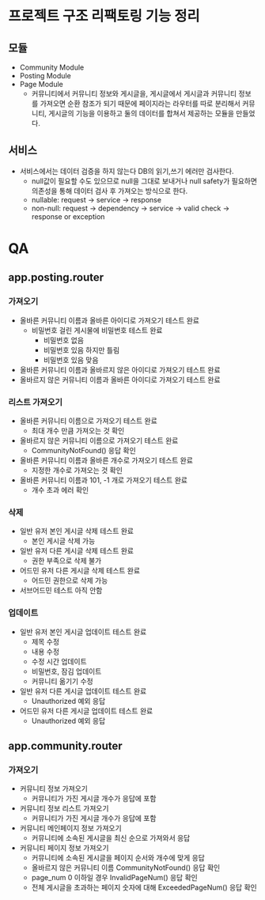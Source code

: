 # 프로젝트 구조 리팩토링 기능 정리
## 모듈
- Community Module
- Posting Module
- Page Module
    - 커뮤니티에서 커뮤니티 정보와 게시글을, 게시글에서 게시글과 커뮤니티 정보를 가져오면 순환 참조가 되기 때문에 페이지라는 라우터를 따로 분리해서 커뮤니티, 게시글의 기능을 이용하고 둘의 데이터를 합쳐서 제공하는 모듈을 만들었다.
## 서비스
- 서비스에서는 데이터 검증을 하지 않는다 DB의 읽기,쓰기 에러만 검사한다.
    - null값이 필요할 수도 있으므로 null을 그대로 보내거나 null safety가 필요하면 의존성을 통해 데이터 검사 후 가져오는 방식으로 한다.
    - nullable: request -> service -> response
    - non-null: request -> dependency -> service -> valid check -> response or exception
# QA
## app.posting.router
### 가져오기
- 올바른 커뮤니티 이름과 올바른 아이디로 가져오기 테스트 완료
    - 비밀번호 걸린 게시물에 비밀번호 테스트 완료
        - 비밀번호 없음
        - 비밀번호 있음 하지만 틀림
        - 비밀번호 있음 맞음
- 올바른 커뮤니티 이름과 올바르지 않은 아이디로 가져오기 테스트 완료
- 올바르지 않은 커뮤니티 이름과 올바른 아이디로 가져오기 테스트 완료
### 리스트 가져오기
- 올바른 커뮤니티 이름으로 가져오기 테스트 완료
    - 최대 개수 만큼 가져오는 것 확인
- 올바르지 않은 커뮤니티 이름으로 가져오기 테스트 완료
    - CommunityNotFound() 응답 확인
- 올바른 커뮤니티 이름과 올바른 개수로 가져오기 테스트 완료
    - 지정한 개수로 가져오는 것 확인
- 올바른 커뮤니티 이름과 101, -1 개로 가져오기 테스트 완료
    - 개수 초과 에러 확인
### 삭제
- 일반 유저 본인 게시글 삭제 테스트 완료
    - 본인 게시글 삭제 가능
- 일반 유저 다른 게시글 삭제 테스트 완료
    - 권한 부족으로 삭제 불가
- 어드민 유저 다른 게시글 삭제 테스트 완료
    - 어드민 권한으로 삭제 가능
- 서브어드민 테스트 아직 안함
### 업데이트
- 일반 유저 본인 게시글 업데이트 테스트 완료
    - 제목 수정
    - 내용 수정
    - 수정 시간 업데이트
    - 비밀번호, 잠김 업데이트
    - 커뮤니티 옮기기 수정
- 일반 유저 다른 게시글 업데이트 테스트 완료
    - Unauthorized 예외 응답
- 어드민 유저 다른 게시글 업데이트 테스트 완료
    - Unauthorized 예외 응답
## app.community.router
### 가져오기
- 커뮤니티 정보 가져오기
    - 커뮤니티가 가진 게시글 개수가 응답에 포함
- 커뮤니티 정보 리스트 가져오기
    - 커뮤니티가 가진 게시글 개수가 응답에 포함
- 커뮤니티 메인페이지 정보 가져오기
    - 커뮤니티에 소속된 게시글을 최신 순으로 가져와서 응답
- 커뮤니티 페이지 정보 가져오기
    - 커뮤니티에 소속된 게시글을 페이지 순서와 개수에 맞게 응답
    - 올바르지 않은 커뮤니티 이름 CommunityNotFound() 응답 확인
    - page_num 0 이하일 경우 InvalidPageNum() 응답 확인
    - 전체 게시글을 초과하는 페이지 숫자에 대해 ExceededPageNum() 응답 확인